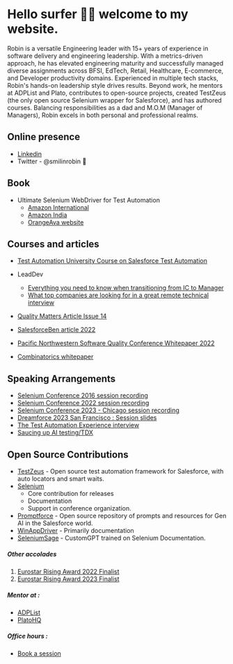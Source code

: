 # Hello surfer 🏄‍♂️ welcome to my website.

Robin is a versatile Engineering leader with 15+ years of experience in software delivery and engineering leadership. With a metrics-driven approach, he has elevated engineering maturity and successfully managed diverse assignments across BFSI, EdTech, Retail, Healthcare, E-commerce, and Developer productivity domains. Experienced in multiple tech stacks, Robin's hands-on leadership style drives results. Beyond work, he mentors at ADPList and Plato, contributes to open-source projects, created TestZeus (the only open source Selenium wrapper for Salesforce), and has authored courses. Balancing responsibilities as a dad and M.O.M (Manager of Managers), Robin excels in both personal and professional realms.

## Online presence

*   [Linkedin](https://www.linkedin.com/in/polymorphicrobin/)
*   Twitter - @smilinrobin 🐤

## Book
- Ultimate Selenium WebDriver for Test Automation
  - [Amazon International](https://www.amazon.com/Ultimate-Selenium-WebDriver-Test-Automation/dp/8196994761/ref=sr_1_1?crid=18YCTD86X7ZG0&dib=eyJ2IjoiMSJ9.uvbNkNNWlWaTqfLnsE6gGg.BxcuzjRHHQivsJDBXIK8znajbKHv6_YXJhGOjPFKlIA&dib_tag=se&keywords=9788196994761&qid=1709706424&sprefix=9788)
  - [Amazon India](https://www.amazon.in/Ultimate-Selenium-WebDriver-Automation-Commerce/dp/8196994761/ref=sr_1_1?crid=40TEU5VDYARX&dib=eyJ2IjoiMSJ9.uvbNkNNWlWaTqfLnsE6gGg.JzC9QxJTllqgFkBBR-0s9IuOqhfRV10l6E924aiDIA8&dib_tag=se&keywords=9788196994761&qid=1709706460&sprefix=97)
  - [OrangeAva website](https://orangeava.com/products/ultimate-selenium-webdriver-for-test-automation)


## Courses and articles
*   [Test Automation University Course on Salesforce Test Automation](https://testautomationu.applitools.com/salesforce-testzeus-tutorial/index.html)
- LeadDev
  - [Everything you need to know when transitioning from IC to Manager](https://leaddev.com/skills-new-managers/everything-you-need-know-when-transitioning-ic-manager)
  - [What top companies are looking for in a great remote technical interview](https://leaddev.com/career-paths-progression-promotion/what-top-companies-are-looking-great-remote-technical-interview)
 
- [Quality Matters Article Issue 14](lehttps://quality-matters.org/index.php?page=qm-issues-archive&issue=14)
- [SalesforceBen article 2022](https://www.salesforceben.com/open-source-code-based-framework-to-automate-salesforce-testing/)
- [Pacific Northwestern Software Quality Conference Whitepaper 2022](https://www.pnsqc.org/docs/PROP54456887-TestZeus_Gupta_DraftV2.pdf)
- [Combinatorics whitepaper](https://drive.google.com/file/d/0B-HF8YW1i4CWX3h1dzFDNUlXN2c/view?resourcekey=0-LfOcba6W8CSlEbGPAm-uEw)


## Speaking Arrangements
*   [Selenium Conference 2016 session recording](https://youtu.be/HSABgUKpu2E)
*   [Selenium Conference 2022 session recording](https://youtu.be/KLN4bHND0nM)
*   [Selenium Conference 2023 - Chicago session recording](https://www.youtube.com/watch?v=i3X2puLqOFk)
*   [Dreamforce 2023 San Francisco : Session slides](https://docs.google.com/presentation/d/1gAUKmJNMgIoRrkqI49YtFpMCCWYYNXac/edit?usp=sharing&ouid=100900313795520151590&rtpof=true&sd=true)
*   [The Test Automation Experience interview](https://www.youtube.com/watch?v=vhz_19k1Rio)
*   [Saucing up AI testing/TDX](https://docs.google.com/presentation/d/1-MnMnip58Fiw7L37tiiq-S4_ZvytlEhqMrfISD7bpks/edit?usp=sharing)

## Open Source Contributions
- [TestZeus](http://www.testzeus.com) - Open source test automation framework for Salesforce, with auto locators and smart waits.
- [Selenium](https://www.selenium.dev/blog/2023/selenium-4-10-0-released/)
  - Core contribution for releases
  - Documentation
  - Support in conference organization.
- [Promptforce](http://www.promptforce.in) - Open source repository of prompts and resources for Gen AI in the Salesforce world. 
- [WinAppDriver](https://github.com/microsoft/WinAppDriver) - Primarily documentation
- [SeleniumSage](http://seleniumsage.com/) - CustomGPT trained on Selenium Documentation.

##### Other accolades

1.  [Eurostar Rising Award 2022 Finalist](https://huddle.eurostarsoftwaretesting.com/rising-star-finalists-2022/)
2.  [Eurostar Rising Award 2023 Finalist](https://huddle.eurostarsoftwaretesting.com/rising-star-finalists-2023/)

##### Mentor at :
*   [ADPList](https://adplist.org/mentors/robin-gupta)
*   [PlatoHQ](https://www.platohq.com/@robin-gupta-992021999)

##### Office hours :
*   [Book a session](https://officehours.com/robin-gupta)
